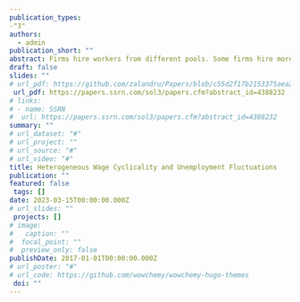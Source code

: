 ```yaml
---
publication_types: 
-"3"
authors:
  - admin
publication_short: ""
abstract: Firms hire workers from different pools. Some firms hire more unemployed workers than others, making their demand for labor more important for unemployment. I differentiate jobs based on their hiring pool and estimate their wage cyclicality. The key finding is that wages in jobs hiring from unemployment are half as cyclical as wages in other jobs, for both incumbent workers and new hires. To measure the effects of this on unemployment volatility, I develop a labor search model with partial separation of search and heterogeneous wage rigidity and show that accounting for this heterogeneity increases the volatility of unemployment by 14%-34%.
draft: false
slides: ""
# url_pdf: https://github.com/zalandru/Papers/blob/c55d2f17b2153375aea2afd7405f825a45eea63a/Heterogeneous_Wage_Cyclicality_and_Unemployment_Fluctuations.pdf
 url_pdf: https://papers.ssrn.com/sol3/papers.cfm?abstract_id=4388232
# links:
# - name: SSRN
#  url: https://papers.ssrn.com/sol3/papers.cfm?abstract_id=4388232
summary: ""
# url_dataset: "#"
# url_project: ""
# url_source: "#"
# url_video: "#"
title: Heterogeneous Wage Cyclicality and Unemployment Fluctuations
publication: ""
featured: false
 tags: []
date: 2023-03-15T00:00:00.000Z
# url_slides: ""
 projects: []
# image:
#   caption: ""
#  focal_point: ""
#  preview_only: false
publishDate: 2017-01-01T00:00:00.000Z
# url_poster: "#"
# url_code: https://github.com/wowchemy/wowchemy-hugo-themes
 doi: ""
---
```


